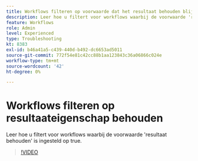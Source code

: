 ```yaml
---
title: Workflows filteren op voorwaarde dat het resultaat behouden blijft
description: Leer hoe u filtert voor workflows waarbij de voorwaarde 'resultaat behouden' is ingesteld op true.
feature: Workflows
role: Admin
level: Experienced
type: Troubleshooting
kt: 8383
exl-id: b46a41a5-c439-440d-b492-dc6653ad5011
source-git-commit: 772f54e81c42cc88b1aa123843c36a06866c024e
workflow-type: tm+mt
source-wordcount: '42'
ht-degree: 0%

---
```


# Workflows filteren op resultaateigenschap behouden

Leer hoe u filtert voor workflows waarbij de voorwaarde &#39;resultaat behouden&#39; is ingesteld op true.

>[!VIDEO](https://video.tv.adobe.com/v/335888?quality=12)
